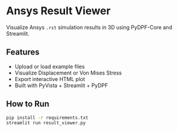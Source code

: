 # Ansys Result Viewer

Visualize Ansys `.rst` simulation results in 3D using PyDPF-Core and Streamlit.

## Features
- Upload or load example files
- Visualize Displacement or Von Mises Stress
- Export interactive HTML plot
- Built with PyVista + Streamlit + PyDPF

## How to Run

```bash
pip install -r requirements.txt
streamlit run result_viewer.py
